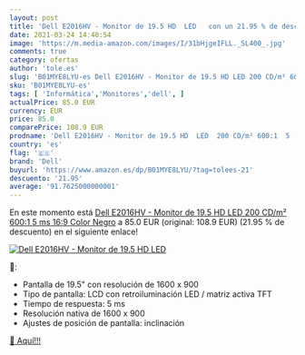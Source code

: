 ```yaml
---
layout: post
title: 'Dell E2016HV - Monitor de 19.5 HD  LED   con un 21.95 % de descuento'
date: 2021-03-24 14:40:54
image: 'https://m.media-amazon.com/images/I/31bHjgeIFLL._SL400_.jpg'
comments: true
category: ofertas
author: 'tole.es'
slug: 'B01MYE8LYU-es Dell E2016HV - Monitor de 19.5 HD LED 200 CD/m² 600:1 5 ms...'
sku: 'B01MYE8LYU-es'
tags: [ 'Informática','Monitores','dell', ]
actualPrice: 85.0 EUR
currency: EUR
price: 85.0
comparePrice: 108.9 EUR
prodname: 'Dell E2016HV - Monitor de 19.5 HD  LED  200 CD/m² 600:1  5  ms  16:9  Color Negro'
country: 'es'
flag: '🇪🇸'
brand: 'Dell'
buyurl: 'https://www.amazon.es/dp/B01MYE8LYU/?tag=tolees-21'
descuento: '21.95'
average: '91.7625000000001'
---
```


En este momento está [Dell E2016HV - Monitor de 19.5 HD  LED  200 CD/m² 600:1  5  ms  16:9  Color Negro](https://www.amazon.es/dp/B01MYE8LYU/?tag=tolees-21) a 85.0 EUR (original: 108.9 EUR) (21.95 %  de descuento) en el siguiente enlace!

[![Dell E2016HV - Monitor de 19.5 HD  LED  ](https://m.media-amazon.com/images/I/31bHjgeIFLL._SL400_.jpg)](https://www.amazon.es/dp/B01MYE8LYU/?tag=tolees-21)

🔎:

- Pantalla de 19.5" con resolución de 1600 x 900
- Tipo de pantalla: LCD con retroiluminación LED / matriz activa TFT
- Tiempo de respuesta: 5 ms
- Resolución nativa de 1600 x 900
- Ajustes de posición de pantalla: inclinación

[🛒 Aquí!!!](https://www.amazon.es/dp/B01MYE8LYU/?tag=tolees-21)
